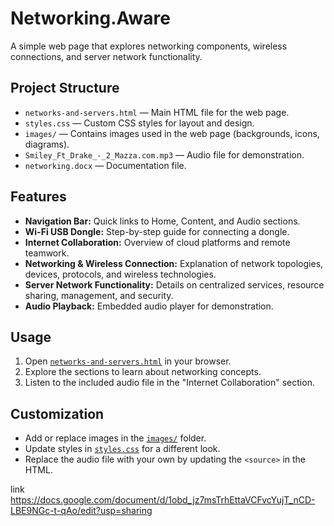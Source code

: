 # Networking.Aware

A simple web page that explores networking components, wireless connections, and server network functionality.

## Project Structure

- `networks-and-servers.html` — Main HTML file for the web page.
- `styles.css` — Custom CSS styles for layout and design.
- `images/` — Contains images used in the web page (backgrounds, icons, diagrams).
- `Smiley_Ft_Drake_-_2_Mazza.com.mp3` — Audio file for demonstration.
- `networking.docx` — Documentation file.

## Features

- **Navigation Bar:** Quick links to Home, Content, and Audio sections.
- **Wi-Fi USB Dongle:** Step-by-step guide for connecting a dongle.
- **Internet Collaboration:** Overview of cloud platforms and remote teamwork.
- **Networking & Wireless Connection:** Explanation of network topologies, devices, protocols, and wireless technologies.
- **Server Network Functionality:** Details on centralized services, resource sharing, management, and security.
- **Audio Playback:** Embedded audio player for demonstration.

## Usage

1. Open [`networks-and-servers.html`](networks-and-servers.html) in your browser.
2. Explore the sections to learn about networking concepts.
3. Listen to the included audio file in the "Internet Collaboration" section.

## Customization

- Add or replace images in the [`images/`](images/) folder.
- Update styles in [`styles.css`](styles.css) for a different look.
- Replace the audio file with your own by updating the `<source>` in the HTML.

link
https://docs.google.com/document/d/1obd_jz7msTrhEttaVCFvcYujT_nCD-LBE9NGc-t-qAo/edit?usp=sharing
